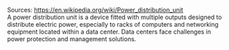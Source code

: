 Sources:
https://en.wikipedia.org/wiki/Power_distribution_unit
\
A power distribution unit is a device fitted with multiple outputs designed to distribute electric power, especially to racks of computers and networking equipment located within a data center. Data centers face challenges in power protection and management solutions.
